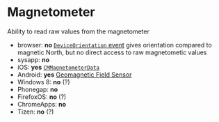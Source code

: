 # Magnetometer
Ability to read raw values from the magnetometer

* browser: **no** [`DeviceOrientation` event](http://w3c.github.io/deviceorientation/spec-source-orientation.html) gives orientation compared to magnetic North, but no direct access to raw magnetometic values
* sysapp: **no**
* iOS: **yes** [`CMMagnetometerData`](https://developer.apple.com/library/ios/documentation/CoreMotion/Reference/CMMagnetometerData_Class/Reference/Reference.html)
* Android: **yes** [Geomagnetic Field Sensor](http://developer.android.com/guide/topics/sensors/sensors_position.html#sensors-pos-mag)
* Windows 8: **no** (?)
* Phonegap: **no**
* FirefoxOS: **no** (?)
* ChromeApps: **no**
* Tizen: **no** (?)

